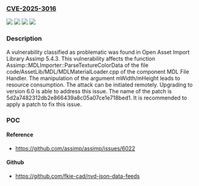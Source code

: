 ### [CVE-2025-3016](https://cve.mitre.org/cgi-bin/cvename.cgi?name=CVE-2025-3016)
![](https://img.shields.io/static/v1?label=Product&message=Assimp&color=blue)
![](https://img.shields.io/static/v1?label=Version&message=%3D%205.4.3%20&color=brighgreen)
![](https://img.shields.io/static/v1?label=Vulnerability&message=Denial%20of%20Service&color=brighgreen)
![](https://img.shields.io/static/v1?label=Vulnerability&message=Resource%20Consumption&color=brighgreen)

### Description

A vulnerability classified as problematic was found in Open Asset Import Library Assimp 5.4.3. This vulnerability affects the function Assimp::MDLImporter::ParseTextureColorData of the file code/AssetLib/MDL/MDLMaterialLoader.cpp of the component MDL File Handler. The manipulation of the argument mWidth/mHeight leads to resource consumption. The attack can be initiated remotely. Upgrading to version 6.0 is able to address this issue. The name of the patch is 5d2a7482312db2e866439a8c05a07ce1e718bed1. It is recommended to apply a patch to fix this issue.

### POC

#### Reference
- https://github.com/assimp/assimp/issues/6022

#### Github
- https://github.com/fkie-cad/nvd-json-data-feeds

